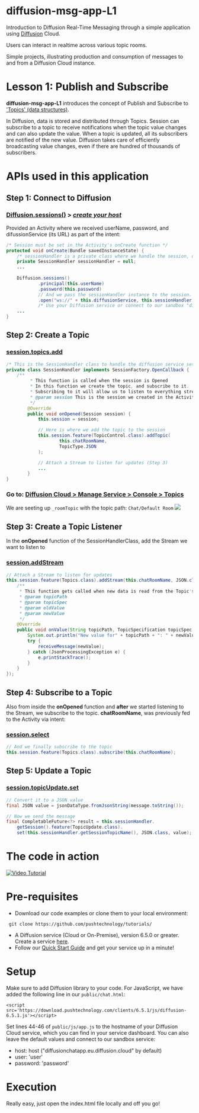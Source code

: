 # diffusion-msg-app-L1

Introduction to Diffusion Real-Time Messaging through a simple application using [Diffusion](https://www.pushtechnology.com/product-overview) Cloud.

Users can interact in realtime across various topic rooms.

Simple projects, illustrating production and consumption of messages to and from a Diffusion Cloud instance.

# Lesson 1: Publish and Subscribe

**diffusion-msg-app-L1** introduces the concept of Publish and Subscribe to ['Topics' (data structures)](https://docs.pushtechnology.com/docs/6.5.1/manual/html/introduction/overview/topics_data.html).

In Diffusion, data is stored and distributed through Topics. Session can subscribe to a topic to receive notifications when the topic value changes and can also update the value. When a topic is updated, all its subscribers are notified of the new value. Diffusion takes care of efficiently broadcasting value changes, even if there are hundred of thousands of subscribers.

# APIs used in this application

## **Step 1: Connect to Diffusion**
### [Diffusion.sessions()](https://docs.pushtechnology.com/docs/6.5.1/js/globals.html#connect) > [*create your host*](https://management.ad.diffusion.cloud/)
Provided an Activity where we received userName, password, and difussionService (its URL) as part of the intent:
```java
/* Session must be set in the Activity's onCreate function */
protected void onCreate(Bundle savedInstanceState) {
	/* sessionHandler is a private class where we handle the session, described in the NEXT STEP*/
    private SessionHandler sessionHandler = null;
	...
	
	Diffusion.sessions()
	        .principal(this.userName)
	        .password(this.password)
	        // And we pass the sessionHandler instance to the session.
	        .open("ws://" + this.diffusionService, this.sessionHandler);
	        /* Use your Diffusion service or connect to our sandbox "diffusionchatapp.eu.diffusion.cloud" */
    ...
}
```
## **Step 2: Create a Topic**
### [session.topics.add](https://docs.pushtechnology.com/docs/6.5.1/js/interfaces/topiccontrol.html#add)
```java
/* This is the SessionHandler class to handle the diffusion service session */
private class SessionHandler implements SessionFactory.OpenCallback {
	/**
         * This function is called when the session is Opened
         * In this function we create the topic, and subscribe to it.
         * Subscribing to it will allow us to listen to everything streamed into the Topic's channel
         * @param session This is the session we created in the Activity's constructor
         */
        @Override
        public void onOpened(Session session) {
        	this.session = session;

            // Here is where we add the topic to the session
            this.session.feature(TopicControl.class).addTopic(
                    this.chatRoomName,
                    TopicType.JSON
            );

            // Attach a Stream to listen for updates (Step 3)
            ...
        }
}
```
### Go to: [Diffusion Cloud > Manage Service > Console > Topics](https://management.ad.diffusion.cloud/#!/login)
We are seeting up `_roomTopic` with the topic path: `Chat/Default Room`
![](https://github.com/pushtechnology/tutorials/blob/master/messaging/diffusion-msg-app-L1/images/topics.png)

## **Step 3: Create a Topic Listener**
In the **onOpened** function of the SessionHandlerClass, add the Stream we want to listen to
### [session.addStream](https://docs.pushtechnology.com/docs/6.5.1/js/interfaces/session.html#addstream)
```java
// Attach a Stream to listen for updates
this.session.feature(Topics.class).addStream(this.chatRoomName, JSON.class, new Topics.ValueStream.Default<JSON>() {                
    /**
     * This function gets called when new data is read from the Topic's channel
     * @param topicPath
     * @param topicSpec
     * @param oldValue
     * @param newValue
     */
    @Override
    public void onValue(String topicPath, TopicSpecification topicSpec, JSON oldValue, JSON newValue) {
        System.out.println("New value for" + topicPath + ": " + newValue.toJsonString());
        try {
            receiveMessage(newValue);
        } catch (JsonProcessingException e) {
            e.printStackTrace();
        }
    }
});	
```
## **Step 4: Subscribe to a Topic**
Also from inside the **onOpened** function and **after** we started listening to the Stream, we subscribe to the topic. **chatRoomName**, was previously fed to the Activity via intent:
### [session.select](https://docs.pushtechnology.com/docs/6.5.1/js/interfaces/session.html#select)
```java
// And we finally subscribe to the topic
this.session.feature(Topics.class).subscribe(this.chatRoomName);
```
## **Step 5: Update a Topic**
### [session.topicUpdate.set](https://docs.pushtechnology.com/docs/6.5.1/js/interfaces/topicupdate.html#set)
```java
// Convert it to a JSON value
final JSON value = jsonDataType.fromJsonString(message.toString());

// Now we send the message
final CompletableFuture<?> result = this.sessionHandler.
    getSession().feature(TopicUpdate.class).
    set(this.sessionHandler.getSessionTopicName(), JSON.class, value);
```
# The code in action
[![Video Tutorial](https://github.com/pushtechnology/tutorials/blob/master/messaging/diffusion-msg-app-L1/images/code-example.png)](https://youtu.be/tTx8q4oPx7E?t=336)

# Pre-requisites

*  Download our code examples or clone them to your local environment:
```
 git clone https://github.com/pushtechnology/tutorials/
```
* A Diffusion service (Cloud or On-Premise), version 6.5.0 or greater. Create a service [here](https://management.ad.diffusion.cloud/).
* Follow our [Quick Start Guide](https://docs.pushtechnology.com/quickstart/#diffusion-cloud-quick-start) and get your service up in a minute!

# Setup

Make sure to add Diffusion library to your code. For JavaScript, we have added the following line in our `public/chat.html`:
```
<script src='https://download.pushtechnology.com/clients/6.5.1/js/diffusion-6.5.1.js'></script>
```
Set lines 44-46 of `public/js/app.js` to the hostname of your Diffusion Cloud service, which you can find in your service dashboard.
You can also leave the default values and connect to our sandbox service:
* host: host ("diffusionchatapp.eu.diffusion.cloud" by default)
* user: 'user'
* password: 'password'

# Execution

Really easy, just open the index.html file locally and off you go!
